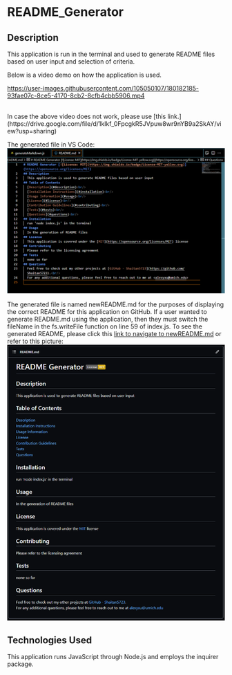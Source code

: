 # README_Generator 

## Description
This application is run in the terminal and used to generate README files based on user input and selection of criteria. 

Below is a video demo on how the application is used. </br>


https://user-images.githubusercontent.com/105050107/180182185-93fae07c-8ce5-4170-8cb2-8cfb4cbb5906.mp4

</br>
In case the above video does not work, please use [this link.](https://drive.google.com/file/d/1klkf_0FpcgkR5JVpuw8wr9nYB9a2SkAY/view?usp=sharing) </br>

The generated file in VS Code:
![generated_readme](/assets/images/generated_readme1.png)

The generated file is named newREADME.md for the purposes of displaying the correct README for this application on GitHub. If a user wanted to generate README.md using the application, then they must switch the fileName in the fs.writeFile function on line 59 of index.js.
To see the generated README, please click this [link to navigate to newREADME.md](/newREADME.md) or refer to this picture:
![generated_readme_on_GitHub](/assets/images/generated_readme.png)

## Technologies Used
This application runs JavaScript through Node.js and employs the inquirer package.

